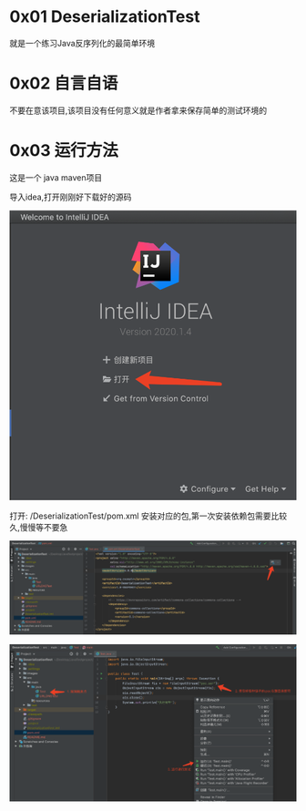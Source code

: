 # 0x01 DeserializationTest
就是一个练习Java反序列化的最简单环境

# 0x02 自言自语
不要在意该项目,该项目没有任何意义就是作者拿来保存简单的测试环境的

# 0x03 运行方法
这是一个 java maven项目

导入idea,打开刚刚好下载好的源码

![](./images/1.png)

打开: /DeserializationTest/pom.xml 安装对应的包,第一次安装依赖包需要比较久,慢慢等不要急

![](./images/2.png)

![](./images/3.png)